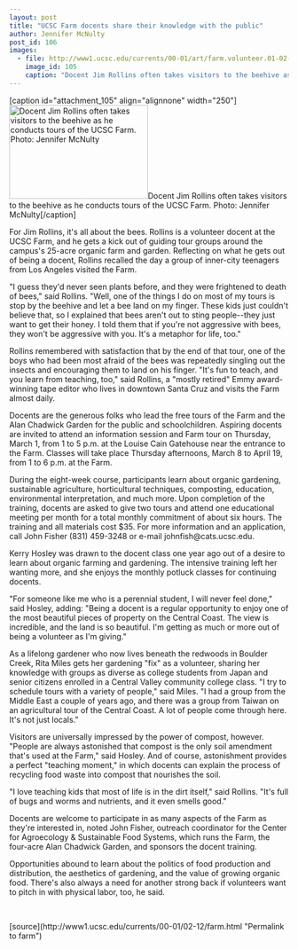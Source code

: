 ```yaml
---
layout: post
title: "UCSC Farm docents share their knowledge with the public"
author: Jennifer McNulty
post_id: 106
images:
  - file: http://www1.ucsc.edu/currents/00-01/art/farm.volunteer.01-02-12.250.jpg
    image_id: 105
    caption: "Docent Jim Rollins often takes visitors to the beehive as he conducts tours of the UCSC Farm. Photo: Jennifer McNulty"
---
```


[caption id="attachment_105" align="alignnone" width="250"]<a href="http://localhost/mysite/wp-content/uploads/2001/02/farm.volunteer.01-02-12.250.jpg"><img class="size-full wp-image-105" src="http://localhost/mysite/wp-content/uploads/2001/02/farm.volunteer.01-02-12.250.jpg" alt="Docent Jim Rollins often takes visitors to the beehive as he conducts tours of the UCSC Farm. Photo: Jennifer McNulty" width="250" height="169" /></a>Docent Jim Rollins often takes visitors to the beehive as he conducts tours of the UCSC Farm. Photo: Jennifer McNulty[/caption]
<p>
  For Jim Rollins, it's all about the bees. Rollins is a volunteer docent at the UCSC Farm, and he gets a kick out of guiding tour groups around the campus's 25-acre organic farm and garden. Reflecting on what he gets out of being a docent, Rollins recalled the day a group of inner-city teenagers from Los Angeles visited the Farm.
</p>"I guess they'd never seen plants before, and they were frightened to death of bees," said Rollins. "Well, one of the things I do on most of my tours is stop by the beehive and let a bee land on my finger. These kids just couldn't believe that, so I explained that bees aren't out to sting people--they just want to get their honey. I told them that if you're not aggressive with bees, they won't be aggressive with you. It's a metaphor for life, too."
<p>
  Rollins remembered with satisfaction that by the end of that tour, one of the boys who had been most afraid of the bees was repeatedly singling out the insects and encouraging them to land on his finger. "It's fun to teach, and you learn from teaching, too," said Rollins, a "mostly retired" Emmy award-winning tape editor who lives in downtown Santa Cruz and visits the Farm almost daily.
</p>
<p>
  Docents are the generous folks who lead the free tours of the Farm and the Alan Chadwick Garden for the public and schoolchildren. Aspiring docents are invited to attend an information session and Farm tour on Thursday, March 1, from 1 to 5 p.m. at the Louise Cain Gatehouse near the entrance to the Farm. Classes will take place Thursday afternoons, March 8 to April 19, from 1 to 6 p.m. at the Farm.
</p>
<p>
  During the eight-week course, participants learn about organic gardening, sustainable agriculture, horticultural techniques, composting, education, environmental interpretation, and much more. Upon completion of the training, docents are asked to give two tours and attend one educational meeting per month for a total monthly commitment of about six hours. The training and all materials cost $35. For more information and an application, call John Fisher (831) 459-3248 or e-mail johnfish@cats.ucsc.edu.
</p>
<p>
  Kerry Hosley was drawn to the docent class one year ago out of a desire to learn about organic farming and gardening. The intensive training left her wanting more, and she enjoys the monthly potluck classes for continuing docents.
</p>
<p>
  "For someone like me who is a perennial student, I will never feel done," said Hosley, adding: "Being a docent is a regular opportunity to enjoy one of the most beautiful pieces of property on the Central Coast. The view is incredible, and the land is so beautiful. I'm getting as much or more out of being a volunteer as I'm giving."
</p>
<p>
  As a lifelong gardener who now lives beneath the redwoods in Boulder Creek, Rita Miles gets her gardening "fix" as a volunteer, sharing her knowledge with groups as diverse as college students from Japan and senior citizens enrolled in a Central Valley community college class. "I try to schedule tours with a variety of people," said Miles. "I had a group from the Middle East a couple of years ago, and there was a group from Taiwan on an agricultural tour of the Central Coast. A lot of people come through here. It's not just locals."
</p>
<p>
  Visitors are universally impressed by the power of compost, however. "People are always astonished that compost is the only soil amendment that's used at the Farm," said Hosley. And of course, astonishment provides a perfect "teaching moment," in which docents can explain the process of recycling food waste into compost that nourishes the soil.
</p>
<p>
  "I love teaching kids that most of life is in the dirt itself," said Rollins. "It's full of bugs and worms and nutrients, and it even smells good."
</p>
<p>
  Docents are welcome to participate in as many aspects of the Farm as they're interested in, noted John Fisher, outreach coordinator for the Center for Agroecology &amp; Sustainable Food Systems, which runs the Farm, the four-acre Alan Chadwick Garden, and sponsors the docent training.
</p>
<p>
  Opportunities abound to learn about the politics of food production and distribution, the aesthetics of gardening, and the value of growing organic food. There's also always a need for another strong back if volunteers want to pitch in with physical labor, too, he said<i>.</i>
</p>
<p>
  <br>

</p>
[source](http://www1.ucsc.edu/currents/00-01/02-12/farm.html "Permalink to farm")
